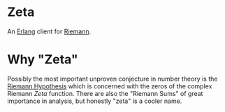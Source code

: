 # Zeta #

An [Erlang](http://erlang.org) client for [Riemann](http://aphyr.github.com/riemann/).

# Why "Zeta" #

Possibly the most important unproven conjecture in number theory is
the
[Riemann Hypothesis](http://en.wikipedia.org/wiki/Riemann_hypothesis)
which is concerned with the zeros of the complex Riemann *Zeta*
function. There are also the "Riemann Sums" of great importance in
analysis, but honestly "zeta" is a cooler name.
